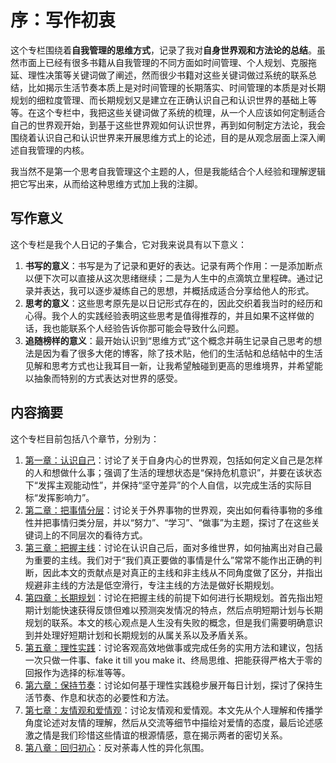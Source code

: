 # 序：写作初衷
这个专栏围绕着**自我管理的思维方式**，记录了我对**自身世界观和方法论的总结**。虽然市面上已经有很多书籍从自我管理的不同方面如时间管理、个人规划、克服拖延、理性决策等关键词做了阐述，然而很少书籍对这些关键词做过系统的联系总结，比如揭示生活节奏本质上是对时间管理的长期落实、时间管理的本质是对长期规划的细粒度管理、而长期规划又是建立在正确认识自己和认识世界的基础上等等。在这个专栏中，我把这些关键词做了系统的梳理，从一个人应该如何定制适合自己的世界观开始，到基于这些世界观如何认识世界，再到如何制定方法论，我会围绕着认识自己和认识世界来开展思维方式上的论述，目的是从观念层面上深入阐述自我管理的内核。

我当然不是第一个思考自我管理这个主题的人，但是我能结合个人经验和理解逻辑把它写出来，从而给这种思维方式加上我的注脚。

## 写作意义
这个专栏是我个人日记的子集合，它对我来说具有以下意义：
1. **书写的意义**：书写是为了记录和更好的表达。记录有两个作用：一是添加断点以便下次可以直接从这次思绪继续；二是为人生中的点滴筑立里程碑。通过记录并表达，我可以逐步凝练自己的思想，并概括成适合分享给他人的形式。
2. **思考的意义**：这些思考原先是以日记形式存在的，因此交织着我当时的经历和心得。我个人的实践经验表明这些思考是值得推荐的，并且如果不这样做的话，我也能联系个人经验告诉你那可能会导致什么问题。
3. **追随榜样的意义**：最开始认识到“思维方式”这个概念并萌生记录自己思考的想法是因为看了很多大佬的博客，除了技术贴，他们的生活帖和总结帖中的生活见解和思考方式也让我耳目一新，让我希望触碰到更高的思维境界，并希望能以抽象而特别的方式表达对世界的感受。

## 内容摘要
这个专栏目前包括八个章节，分别为：
1. [第一章：认识自己](blogs/columns/C1.md)：讨论了关于自身内心的世界观，包括如何定义自己是怎样的人和想做什么事；强调了生活的理想状态是“保持危机意识”，并要在该状态下“发挥主观能动性”，并保持“坚守差异”的个人自信，以完成生活的实际目标“发挥影响力”。
2. [第二章：把事情分层](blogs/columns/C2.md)：讨论关于外界事物的世界观，突出如何看待事物的多维性并把事情归类分层，并以“努力”、“学习”、“做事”为主题，探讨了在这些关键词上的不同层次的看待方式。
3. [第三章：把握主线](blogs/columns/C3.md)：讨论在认识自己后，面对多维世界，如何抽离出对自己最为重要的主线。我们对于“我们真正要做的事情是什么”常常不能作出正确的判断，因此本文的贡献点是对真正的主线和非主线从不同角度做了区分，并指出规避非主线的方法是低空滑行，专注主线的方法是做好长期规划。
4. [第四章：长期规划](blogs/columns/C4.md)：讨论在把握主线的前提下如何进行长期规划。首先指出短期计划能快速获得反馈但难以预测突发情况的特点，然后点明短期计划与长期规划的联系。本文的核心观点是人生没有失败的概念，但是我们需要明确意识到并处理好短期计划和长期规划的从属关系以及矛盾关系。
5. [第五章：理性实践](blogs/columns/C5.md)：讨论客观高效地做事或完成任务的实用方法和建议，包括一次只做一件事、fake it till you make it、终局思维、把能获得严格大于零的回报作为选择的标准等等。
6. [第六章：保持节奏](blogs/columns/C6.md)：讨论如何基于理性实践稳步展开每日计划，探讨了保持生活节奏、作息和状态的必要性和方法。
7. [第七章：友情观和爱情观](blogs/columns/C7.md)：讨论友情观和爱情观。本文先从个人理解和传播学角度论述对友情的理解，然后从交流等细节中描绘对爱情的态度，最后论述感激之情是我们珍惜这些情谊的根源情感，意在揭示两者的密切关系。
8. [第八章：回归初心](blogs/columns/C8.md)：反对荼毒人性的异化氛围。
